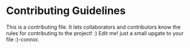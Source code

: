 # Contributing Guidelines
This is a contributing file. It lets collaborators and contributors know the rules for contributing to the project! :)
Edit me!
just a small upgate to your file :)-connor.
